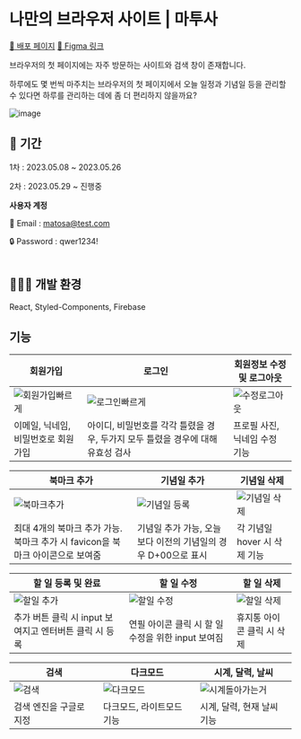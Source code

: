 # 나만의 브라우저 사이트 | 마투사
[🔗 배포 페이지](https://jeongeum.github.io/MyTodoSite/)
[🎨 Figma 링크](https://www.figma.com/file/yr9QstdL0i4CmLJukI4U9O/My-Todo-Site_React?type=design&node-id=0%3A1&t=LLbWh4Hp6V5Im8d7-1)

브라우저의 첫 페이지에는 자주 방문하는 사이트와 검색 창이 존재합니다.

하루에도 몇 번씩 마주치는 브라우저의 첫 페이지에서 오늘 일정과 기념일 등을 관리할 수 있다면 하루를 관리하는 데에 좀 더 편리하지 않을까요?

![image](https://github.com/Jeongeum/MyTodoSite/assets/77143425/f3a458c6-3373-408f-9bc5-16a79abe7f81)


## 📅 기간

1차 : 2023.05.08 ~ 2023.05.26

2차 : 2023.05.29 ~ 진행중

**사용자 계정**

📧 Email : matosa@test.com

🔒 Password : qwer1234!
<br><br>

## 👩🏻‍💻 개발 환경

React, Styled-Components, Firebase

## 기능
<div style="text-align=center">
  
| 회원가입 | 로그인 | 회원정보 수정 및 로그아웃 |
| -------- | ------ | ------------------------- |
|![회원가입빠르게](https://github.com/Jeongeum/MyTodoSite/assets/77143425/9e1cbef9-cdf6-4fa0-aeb1-e2a392a86f98)|![로그인빠르게](https://github.com/Jeongeum/MyTodoSite/assets/77143425/6ec7baf4-0c08-41b7-8346-3a7469ae9451)|![수정로그아웃](https://github.com/Jeongeum/MyTodoSite/assets/77143425/9b6c2604-03b6-494d-ad64-bd1ce416999e)|
|이메일, 닉네임, 비밀번호로 회원가입|아이디, 비밀번호를 각각 틀렸을 경우, 두가지 모두 틀렸을 경우에 대해 유효성 검사|프로필 사진, 닉네임 수정 기능|

| 북마크 추가 | 기념일 추가 | 기념일 삭제 |
| ----------- | ----------- | ----------- |
|![북마크추가](https://github.com/Jeongeum/MyTodoSite/assets/77143425/5b50fda3-9c51-4fae-aac7-f74ba031c329)|![기념일 등록](https://github.com/Jeongeum/MyTodoSite/assets/77143425/d7715152-c786-4406-b8f4-98344ed812dd)|![기념일 삭제](https://github.com/Jeongeum/MyTodoSite/assets/77143425/873d9d38-0ed5-4ece-bb9b-0079f30470ea)|
|최대 4개의 북마크 추가 가능. 북마크 추가 시 favicon을 북마크 아이콘으로 보여줌|기념일 추가 가능, 오늘보다 이전의 기념일의 경우 D+00으로 표시|각 기념일 hover 시 삭제 기능|

| 할 일 등록 및 완료 | 할 일 수정 | 할 일 삭제 |
| ---------- | ---------- | ---------- |
|![할일 추가](https://github.com/Jeongeum/MyTodoSite/assets/77143425/00f46771-86f8-4f08-8862-6ddc3308c228)|![할일 수정](https://github.com/Jeongeum/MyTodoSite/assets/77143425/027fcc9d-f51e-49de-8ace-907984d5f1a7)|![할일 삭제](https://github.com/Jeongeum/MyTodoSite/assets/77143425/2db06b29-7a6d-4446-a3cf-9df048a36cff)|
|추가 버튼 클릭 시 input 보여지고 엔터버튼 클릭 시 등록|연필 아이콘 클릭 시 할 일 수정을 위한 input 보여짐|휴지통 아이콘 클릭 시 삭제|

| 검색 | 다크모드 | 시계, 달력, 날씨 |
| ---- | -------- | ---------------- |
|![검색](https://github.com/Jeongeum/MyTodoSite/assets/77143425/dc9477d9-0971-4ed3-ae44-fed50987bb90)|![다크모드](https://github.com/Jeongeum/MyTodoSite/assets/77143425/343ec59a-d302-4ac5-b456-18858a94969d)|![시계돌아가는거](https://github.com/Jeongeum/MyTodoSite/assets/77143425/04eea7d9-c58f-4d89-8200-242521342632)|
|검색 엔진을 구글로 지정|다크모드, 라이트모드 기능|시계, 달력, 현재 날씨 기능|
</div>
